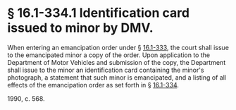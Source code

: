 # § 16.1-334.1 Identification card issued to minor by DMV.

<p>When entering an emancipation order under § <a href='http://law.lis.virginia.gov/vacode/16.1-333/'>16.1-333</a>, the court shall issue to the emancipated minor a copy of the order. Upon application to the Department of Motor Vehicles and submission of the copy, the Department shall issue to the minor an identification card containing the minor's photograph, a statement that such minor is emancipated, and a listing of all effects of the emancipation order as set forth in § <a href='http://law.lis.virginia.gov/vacode/16.1-334/'>16.1-334</a>.</p><p>1990, c. 568.</p>